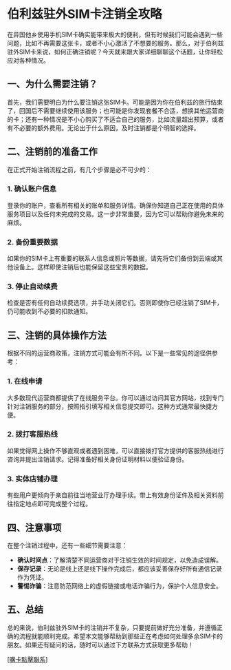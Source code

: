 # 伯利兹驻外SIM卡注销全攻略

在异国他乡使用手机SIM卡确实能带来极大的便利，但有时候我们可能会遇到一些问题，比如不再需要这张卡，或者不小心激活了不想要的服务。那么，对于伯利兹驻外SIM卡来说，如何正确注销呢？今天就来跟大家详细聊聊这个话题，让你轻松应对各种情况。

## 一、为什么需要注销？

首先，我们需要明白为什么要注销这张SIM卡。可能是因为你在伯利兹的旅行结束了，回国后不需要继续使用该服务；也可能是你发现套餐不合适，想换其他运营商的卡；还有一种情况是不小心购买了不适合自己的服务，比如流量超出预算，或者有不必要的额外费用。无论出于什么原因，及时注销都是个明智的选择。

## 二、注销前的准备工作

在正式开始注销流程之前，有几个步骤是必不可少的：

### 1. 确认账户信息
登录你的账户，查看所有相关的账单和服务详情。确保你知道自己正在使用的具体服务项目以及任何未完成的交易。这一步非常重要，因为它可以帮助你避免未来的麻烦。

### 2. 备份重要数据
如果你的SIM卡上有重要的联系人信息或照片等数据，请先将它们备份到云端或其他设备上。这样即使注销后也能保留这些宝贵的数据。

### 3. 停止自动续费
检查是否有任何自动续费选项，并手动关闭它们。否则即使你已经注销了SIM卡，仍可能收到不必要的扣款通知。

## 三、注销的具体操作方法

根据不同的运营商政策，注销方式可能会有所不同。以下是一些常见的途径供参考：

### 1. 在线申请
大多数现代运营商都提供了在线服务平台。你可以通过访问其官方网站，找到专门针对注销服务的部分，按照指引填写相关信息提交即可。这种方式通常最快捷方便。

### 2. 拨打客服热线
如果觉得网上操作不够直观或者遇到困难，可以直接拨打官方提供的客服热线进行咨询并提出注销请求。记得准备好相关身份证明材料以便验证身份。

### 3. 实体店铺办理
有些用户更倾向于亲自前往当地营业厅办理手续。带上有效身份证件及相关资料前往指定地点即可完成整个过程。

## 四、注意事项

在整个注销过程中，还有一些细节需要注意：

- **确认时间点**：了解清楚不同运营商对于注销生效的时间规定，以免造成误解。
- **保存记录**：无论是线上还是线下操作完成后，都应该妥善保存好所有通信记录作为凭证。
- **警惕诈骗**：注意防范网络上的虚假链接或电话诈骗行为，保护个人信息安全。

## 五、总结

总的来说，伯利兹驻外SIM卡的注销并不复杂，只要提前做好充分准备，并遵循正确的流程就能顺利完成。希望本文能够帮助到那些正在考虑如何处理多余SIM卡的朋友。如果还有疑问的话，随时可以通过下方联系方式获取更多帮助！

[[購卡點擊聯系](https://t.me/s/esim1088)]